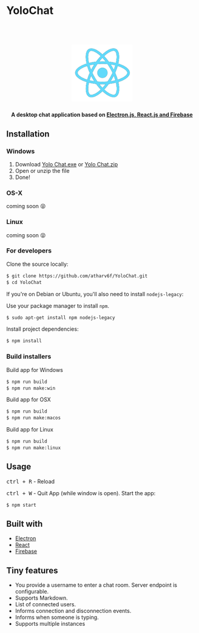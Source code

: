 # YoloChat

<h1 align="center">
  <br>
  <img src="https://github.com/atharv6f/YoloChat/blob/master/assets/images/react_app_logo.png" alt="Yolo Chat" width="160">
</h1>

<h4 align="center">A desktop chat application based on <a href="http://electron.atom.io" target="_blank">Electron.js, React.js and Firebase</a></h4>

## Installation
[YLZ]: https://drive.google.com/file/d/1RV6MkcHz_DeWQBLLPoB1UgT7R_Av-UIk/view?usp=sharing
[YL]: https://drive.google.com/file/d/1517h1pDa6HgAarL65MNWEvzVUNMMSlWT/view?usp=sharing
### Windows

1. Download [Yolo Chat.exe][YL] or [Yolo Chat.zip][YLZ]
2. Open or unzip the file
3. Done!

### OS-X
coming soon :stuck_out_tongue_closed_eyes:

### Linux
coming soon :stuck_out_tongue_closed_eyes:

### For developers
Clone the source locally:

```sh
$ git clone https://github.com/atharv6f/YoloChat.git
$ cd YoloChat
```
If you're on Debian or Ubuntu, you'll also need to install
`nodejs-legacy`:

Use your package manager to install `npm`.

```sh
$ sudo apt-get install npm nodejs-legacy
```

Install project dependencies:

```sh
$ npm install
```

### Build installers

Build app for Windows
```sh
$ npm run build
$ npm run make:win
```

Build app for OSX
```sh
$ npm run build
$ npm run make:macos
```
Build app for Linux
```sh
$ npm run build
$ npm run make:linux
```
## Usage

<kbd>ctrl + R</kbd> - Reload

<kbd>ctrl + W</kbd> - Quit App (while window is open).
Start the app:

```sh
$ npm start
```
## Built with
- [Electron](https://electron.atom.io)
- [React](https://reactjs.org/)
- [Firebase](https://firebase.google.com/)

## Tiny features

* You provide a username to enter a chat room. Server endpoint is configurable.
* Supports Markdown.
* List of connected users.
* Informs connection and disconnection events.
* Informs when someone is typing.
* Supports multiple instances



